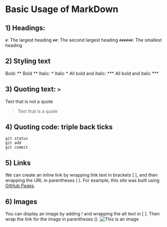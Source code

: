 # Basic Usage of MarkDown

## 1) Headings: 
`#`: The largest heading
`##`: The second largest heading
`######`: The smallest heading

## 2) Styling text
Bold: ** Bold **
Italic: * Italic *
All bold and italic: *** All bold and italic ***

## 3) Quoting text: `>`
Text that is not a quote
> Text that is a quote

## 4) Quoting code: triple back ticks
```
git status
git add
git commit
```

## 5) Links
We can create an inline link by wrapping link text in brackets [ ], and then wrapping the URL in parentheses ( ). For example, this site was built using [GitHub Pages](https://pages.github.com/).

## 6) Images
You can display an image by adding ! and wrapping the alt text in [ ]. Then wrap the link for the image in parentheses ().
![This is an image](https://myoctocat.com/assets/images/base-octocat.svg)